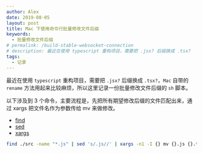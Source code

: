 ```yaml
---
author: Alex
date: 2019-08-05
layout: post
title: Mac 下使用命令行批量修改文件后缀
keywords: 
  - 批量修改文件后缀
# permalink: /build-stable-websocket-connection
# description: 最近在使用 typescript 重构项目，需要把 .jsx? 后缀换成 .tsx?
tags: 
  - 记录
---
```


最近在使用 `typescript` 重构项目，需要把 `.jsx?` 后缀换成 `.tsx?`，`Mac` 自带的 `rename` 方法用起来比较麻烦，所以这里记录一份批量修改文件后缀的 `sh` 脚本。

以下涉及到 3 个命令，主要流程是，先把所有期望修改后缀的文件匹配出来，通过 xargs 把文件名作为参数传给 mv 来做修改。

- [find](https://www.techradar.com/how-to/computing/apple/terminal-101-using-the-find-command-1305633)
- [sed](https://www.applegazette.com/mac/what-is-sed-and-how-does-it-work/)
- [xargs](https://www.oreilly.com/library/view/mac-os-x/0596003706/re416.html)

```sh
find ./src -name "*.js" | sed 's/.js//' | xargs -n1 -I {} mv {}.js {}.tsx
```
